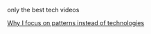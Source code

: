 only the best tech videos

[Why I focus on patterns instead of technologies](https://www.youtube.com/watch?v=F1tuoMobTfQ)

